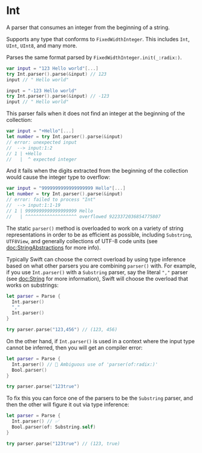 # Int

A parser that consumes an integer from the beginning of a string.

Supports any type that conforms to `FixedWidthInteger`. This includes `Int`, `UInt`, `UInt8`, and
many more.

Parses the same format parsed by `FixedWidthInteger.init(_:radix:)`.

```swift
var input = "123 Hello world"[...]
try Int.parser().parse(&input) // 123
input // " Hello world"

input = "-123 Hello world"
try Int.parser().parse(&input) // -123
input // " Hello world"
```

This parser fails when it does not find an integer at the beginning of the collection:

```swift
var input = "+Hello"[...]
let number = try Int.parser().parse(&input)
// error: unexpected input
//  --> input:1:2
// 1 | +Hello
//   |  ^ expected integer
```

And it fails when the digits extracted from the beginning of the collection would cause the
integer type to overflow:

```swift
var input = "9999999999999999999 Hello"[...]
let number = try Int.parser().parse(&input)
// error: failed to process "Int"
//  --> input:1:1-19
// 1 | 9999999999999999999 Hello
//   | ^^^^^^^^^^^^^^^^^^^ overflowed 9223372036854775807
```

The static `parser()` method is overloaded to work on a variety of string representations in order
to be as efficient as possible, including `Substring`, `UTF8View`, and generally collections of
UTF-8 code units (see <doc:StringAbstractions> for more info).

Typically Swift can choose the correct overload by using type inference based on what other parsers
you are combining `parser()` with. For example, if you use `Int.parser()` with a `Substring` parser,
say the literal `","` parser (see <doc:String> for more information), Swift will choose the overload
that works on substrings:

```swift
let parser = Parse {
  Int.parser()
  ","
  Int.parser()
}

try parser.parse("123,456") // (123, 456)
```

On the other hand, if `Int.parser()` is used in a context where the input type cannot be inferred,
then you will get an compiler error:

```swift
let parser = Parse {
  Int.parser() // 🛑 Ambiguous use of 'parser(of:radix:)'
  Bool.parser()
}

try parser.parse("123true")
```

To fix this you can force one of the parsers to be the `Substring` parser, and then the
other will figure it out via type inference:

```swift
let parser = Parse {
  Int.parser() // ✅
  Bool.parser(of: Substring.self)
}

try parser.parse("123true") // (123, true)
```
